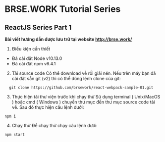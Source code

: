 # BRSE.WORK Tutorial Series
## ReactJS Series Part 1
**Bài viết hướng dẫn được lưu trữ tại website http://brse.work/**

1. Điều kiện cần thiết
- Đã cài đặt Node v10.13.0
- Đã cài đặt npm v6.4.1
2. Tải source code
Có thể download về rồi giải nén.
Nếu trên máy bạn đã cài đặt sẵn git (v2) thì có thể dùng lệnh clone của git:
```
  git clone https://github.com/brsework/react-webpack-sample-01.git
```
3. Thực hiện tải thư viện trước khi chạy thử
Sử dụng terminal ( Unix/MacOS ) hoặc cmd ( Windows ) chuyển thư mục đến thư mục source code tải về.
Sau đó thực hiện câu lệnh dưới:
```
npm i
```

4. Chạy thử
Để chạy thử chạy câu lệnh dưới:
```
npm start
```
